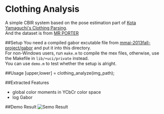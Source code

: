 Clothing Analysis
=====================

A simple CBIR system based on the pose estimation part of [Kota Yamaguchi's Clothing Parsing](http://www.cs.sunysb.edu/~kyamagu/research/clothing_parsing/).  
And the dataset is from [MR PORTER](http://www.mrporter.com/)

##Setup
You need a compiled gabor excutable file from [mmai-2013fall-project/gabor](https://github.com/sh1r0/mmai-2013fall-project/gabor) and put it into this directory.  
For non-Windows users, run `make.m` to compile the mex files, otherwise, use the Makefile in `lib/+uci/private` instead.  
You can use `demo.m` to test whether the setup is alright.  

##Usage
	[upper,lower] = clothing_analyze(img_path);

##Extracted Features
- global color moments in YCbCr color space
- log Gabor

##Demo Result
![Semo Result](http://1.bp.blogspot.com/-XH07pkgBcrs/VABNznS5ErI/AAAAAAAAASg/pSKxvzzBuHQ/s1600/1409303908483.png)

